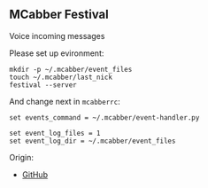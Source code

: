 MCabber Festival
----------------

Voice incoming messages

Please set up evironment:

    mkdir -p ~/.mcabber/event_files
    touch ~/.mcabber/last_nick
    festival --server

And change next in `mcabberrc`:

    set events_command = ~/.mcabber/event-handler.py

    set event_log_files = 1
    set event_log_dir = ~/.mcabber/event_files

Origin:

* [GitHub](http://github.com/sergeykish/mcabber-festival/tree)
